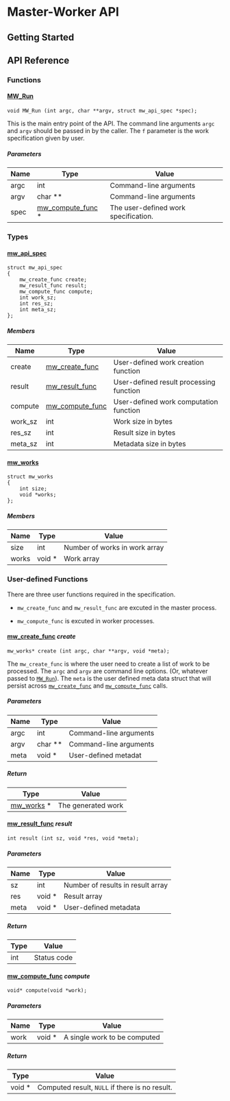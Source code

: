 # Master-Worker API

## Getting Started


## API Reference

### Functions
#### [MW_Run](id:MW_Run)
```
void MW_Run (int argc, char **argv, struct mw_api_spec *spec);
```
This is the main entry point of the API. The command line arguments `argc` and `argv` should be passed in by the caller. The `f` parameter is the work specification given by user.
##### Parameters
 Name | Type| Value 
 -|-|- 
 argc | int | Command-line arguments 
 argv | char ** | Command-line arguments 
 spec | [mw_compute_func](#mw_api_spec) *| The user-defined work specification.

### Types

#### [mw_api_spec](id:mw_api_spec)
```
struct mw_api_spec
{
    mw_create_func create;
    mw_result_func result;
    mw_compute_func compute;
    int work_sz;
    int res_sz;
    int meta_sz;
};
```
##### Members
 Name | Type| Value 
 -|-|-
 create |[mw_create_func](#mw_create_func) | User-defined work creation function
 result | [mw_result_func](#mw_result_func)| User-defined result processing function
 compute | [mw_compute_func](#mw_compute_func)| User-defined work computation function
 work_sz | int | Work size in bytes
 res_sz | int | Result size in bytes
 meta_sz | int | Metadata size in bytes

#### [mw_works](id:mw_works)
```
struct mw_works
{
	int size;
	void *works;
};
```
##### Members
 Name | Type| Value 
 -|-|-
 size | int | Number of works in work array
 works | void * | Work array

### User-defined Functions

There are three user functions required in the specification.

* `mw_create_func` and `mw_result_func` are excuted in the master process.

* `mw_compute_func` is excuted in worker processes.

#### [mw_create_func](id:mw_create_func) *create*
```
mw_works* create (int argc, char **argv, void *meta);
```
The `mw_create_func` is where the user need to create a list of work to be processed.
The `argc` and `argv` are command line options. (Or, whatever passed to [`MW_Run`](#MW_Run)).
The `meta` is the user defined meta data struct that will persist across [`mw_create_func`](#mw_create_func) and [`mw_compute_func`](#mw_compute_func) calls. 
##### Parameters
 Name | Type| Value 
 -|-|- 
 argc | int | Command-line arguments 
 argv | char ** | Command-line arguments 
 meta | void * | User-defined metadat

##### Return
Type| Value 
-|- 
[mw_works](#mw_works) * | The generated work

#### [mw_result_func](id:mw_result_func) *result*
```
int result (int sz, void *res, void *meta);
```
##### Parameters
 Name | Type| Value 
 -|-|- 
 sz | int | Number of results in result array
 res | void * | Result array
 meta | void * | User-defined metadata
##### Return
Type| Value 
-|- 
int | Status code

#### [mw_compute_func](id:mw_compute_func) *compute*
```
void* compute(void *work);
```
##### Parameters
 Name | Type| Value 
 -|-|- 
 work | void * | A single work to be computed
##### Return
Type| Value 
-|- 
void * | Computed result, `NULL` if there is no result.
